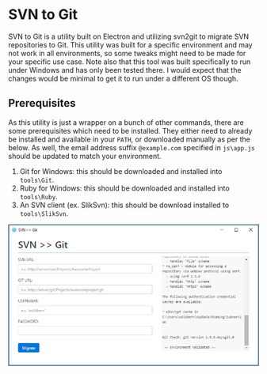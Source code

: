 # SVN to Git

SVN to Git is a utility built on Electron and utilizing svn2git to migrate SVN repositories to Git. This utility was built for a specific environment and may not work in all environments, so some tweaks might need to be made for your specific use case. Note also that this tool was built specifically to run under Windows and has only been tested there. I would expect that the changes would be minimal to get it to run under a different OS though.

## Prerequisites

As this utility is just a wrapper on a bunch of other commands, there are some prerequisites which need to be installed. They either need to already be installed and available in your `PATH`, or downloaded manually as per the below. As well, the email address suffix `@example.com` specified in `js\app.js` should be updated to match your environment. 

1. Git for Windows: this should be downloaded and installed into `tools\Git`.
2. Ruby for Windows: this should be downloaded and installed into `tools\Ruby`.
3. An SVN client (ex. SlikSvn): this should be download installed to `tools\SlikSvn`.

<img alt="Screenshot" src="https://github.com/gotdibbs/SvnToGit/blob/master/Screenshot.PNG" style="border: 1px solid #444;" />